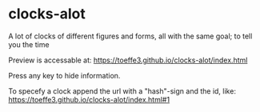 # clocks-alot
A lot of clocks of different figures and forms, all with the same goal; to tell you the time

Preview is accessable at:
https://toeffe3.github.io/clocks-alot/index.html

Press any key to hide information.

To specefy a clock append the url with a "hash"-sign and the id, like:
https://toeffe3.github.io/clocks-alot/index.html#1
